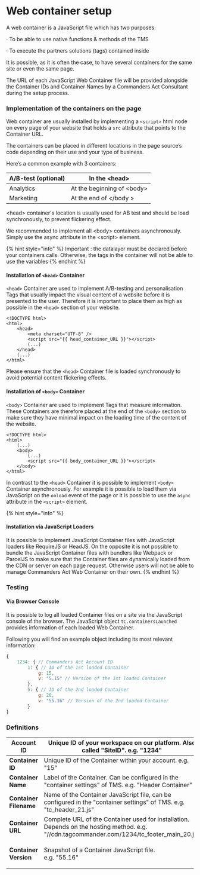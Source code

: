 # Web container setup

A web container is a JavaScript file which has two purposes:

·       To be able to use native functions & methods of the TMS

·       To execute the partners solutions (tags) contained inside

&#x20;

It is possible, as it is often the case, to have several containers for the same site or even the same page.

The URL of each JavaScript Web Container file will be provided alongside the Container IDs and Container Names by a Commanders Act Consultant during the setup process.

### Implementation of the containers on the page

Web container are usually installed by implementing a `<script>` html node on every page of your website that holds a `src` attribute that points to the Container URL.&#x20;

The containers can be placed in different locations in the page source’s code depending on their use and your type of business.

&#x20;

Here’s a common example with 3 containers:     &#x20;

| A/B-test (optional) | In the \<head>              |
| ------------------- | --------------------------- |
| Analytics           | At the beginning of \<body> |
| Marketing           | At the end of \</body >     |

&#x20;

\<head> container's location is usually used for AB test and should be load synchronously, to prevent flickering effect.

We recommended to implement all \<body> containers asynchronously. Simply use the async attribute in the \<script> element.

{% hint style="info" %}
Important : the datalayer must be declared before your containers calls. Otherwise, the tags in the container will not be able to use the variables
{% endhint %}

#### Installation of `<head>` Container

`<head>` Container are used to implement A/B-testing and personalisation Tags that usually impact the visual content of a website before it is presented to the user. Therefore it is important to place them as high as possible in the `<head>` section of your website.

```markup
<!DOCTYPE html>
<html>
    <head>
        <meta charset="UTF-8" />
        <script src="{{ head_container_URL }}"></script>
        (...)
    </head>
    (...)
</html>
```

Please ensure that the `<head>` Container file is loaded synchronously to avoid potential content flickering effects.

#### Installation of `<body>` Container

`<body>` Container are used to implement Tags that measure information. These Containers are therefore placed at the end of the `<body>` section to make sure they have minimal impact on the loading time of the content of the website.

```markup
<!DOCTYPE html>
<html>
    (...)
    <body>
        (...)
        <script src="{{ body_container_URL }}"></script>
    </body>
</html>
```

In contrast to the `<head>` Container it is possible to implement `<body>` Container asynchronously. For example it is possible to load them via JavaScript on the `onload` event of the page or it is possible to use the `async` attribute in the `<script>` element.

{% hint style="info" %}
#### Installation via JavaScript Loaders

It is possible to implement JavaScript Container files with JavaScript loaders like RequireJS or HeadJS. On the opposite it is not possible to bundle the JavaScript Container files with bundlers like Webpack or ParcelJS to make sure that the Container files are dynamically loaded from the CDN or server on each page request. Otherwise users will not be able to manage Commanders Act Web Container on their own.
{% endhint %}

### Testing

#### Via Browser Console

It is possible to log all loaded Container files on a site via the JavaScript console of the browser. The JavaScript object `tC.containersLaunched` provides information of each loaded Web Container.&#x20;

Following you will find an example object including its most relevant information:

```javascript
{
    1234: { // Commanders Act Account ID
        1: { // ID of the 1st loaded Container
            g: 15,
            v: "5.15" // Version of the 1st loaded Container
        },
        5: { // ID of the 2nd loaded Container
            g: 20,
            v: "55.16" // Version of the 2nd loaded Container
        }
}
```

### Definitions&#x20;

| **Account ID**         | Unique ID of your workspace on our platform. Also called "SiteID". e.g. "1234"                                                                 |
| ---------------------- | ---------------------------------------------------------------------------------------------------------------------------------------------- |
| **Container ID**       | Unique ID of the Container within your account. e.g. "15"                                                                                      |
| **Container Name**     | Label of the Container. Can be configured in the "container settings" of TMS. e.g. "Header Container"                                          |
| **Container Filename** | Name of the Container JavaScript file, can be configured in the "container settings" of TMS. e.g. "tc\_header\_21.js"                          |
| **Container URL**      | Complete URL of the Container used for installation. Depends on the hosting method. e.g. "//cdn.tagcommander.com/1234/tc\_footer\_main\_20.js" |
| **Container Version**  | <p>Snapshot of a Container JavaScript file.<br>e.g. "55.16"</p>                                                                                |
